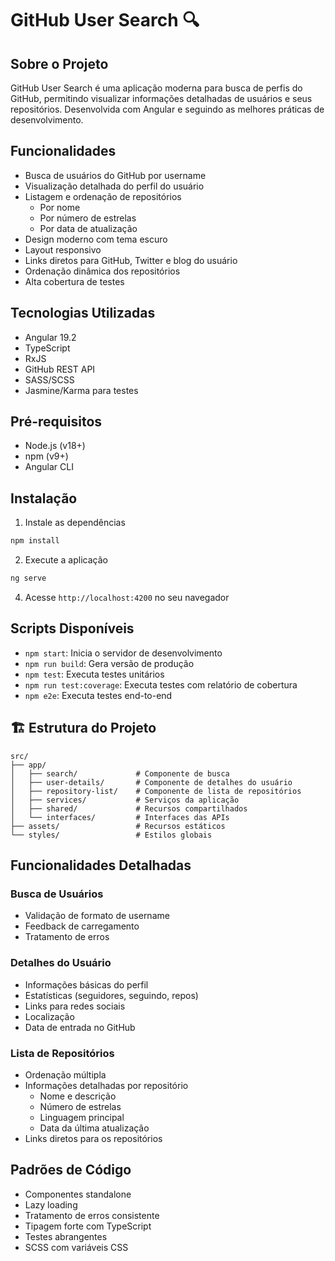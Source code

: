 # GitHub User Search 🔍

## Sobre o Projeto

GitHub User Search é uma aplicação moderna para busca de perfis do GitHub, permitindo visualizar informações detalhadas de usuários e seus repositórios. Desenvolvida com Angular e seguindo as melhores práticas de desenvolvimento.

## Funcionalidades

- Busca de usuários do GitHub por username
- Visualização detalhada do perfil do usuário
- Listagem e ordenação de repositórios
  - Por nome
  - Por número de estrelas
  - Por data de atualização
- Design moderno com tema escuro
- Layout responsivo
- Links diretos para GitHub, Twitter e blog do usuário
- Ordenação dinâmica dos repositórios
- Alta cobertura de testes

## Tecnologias Utilizadas

- Angular 19.2
- TypeScript
- RxJS
- GitHub REST API
- SASS/SCSS
- Jasmine/Karma para testes

## Pré-requisitos

- Node.js (v18+)
- npm (v9+)
- Angular CLI

## Instalação
1. Instale as dependências
```bash
npm install
```

2. Execute a aplicação
```bash
ng serve
```

4. Acesse `http://localhost:4200` no seu navegador

## Scripts Disponíveis

- `npm start`: Inicia o servidor de desenvolvimento
- `npm run build`: Gera versão de produção
- `npm test`: Executa testes unitários
- `npm run test:coverage`: Executa testes com relatório de cobertura
- `npm e2e`: Executa testes end-to-end

## 🏗️ Estrutura do Projeto

```
src/
├── app/
│   ├── search/             # Componente de busca
│   ├── user-details/       # Componente de detalhes do usuário
│   ├── repository-list/    # Componente de lista de repositórios
│   ├── services/           # Serviços da aplicação
│   ├── shared/             # Recursos compartilhados
│   └── interfaces/         # Interfaces das APIs
├── assets/                 # Recursos estáticos
└── styles/                 # Estilos globais
```

## Funcionalidades Detalhadas

### Busca de Usuários
- Validação de formato de username
- Feedback de carregamento
- Tratamento de erros

### Detalhes do Usuário
- Informações básicas do perfil
- Estatísticas (seguidores, seguindo, repos)
- Links para redes sociais
- Localização
- Data de entrada no GitHub

### Lista de Repositórios
- Ordenação múltipla
- Informações detalhadas por repositório
  - Nome e descrição
  - Número de estrelas
  - Linguagem principal
  - Data da última atualização
- Links diretos para os repositórios

## Padrões de Código

- Componentes standalone
- Lazy loading
- Tratamento de erros consistente
- Tipagem forte com TypeScript
- Testes abrangentes
- SCSS com variáveis CSS
